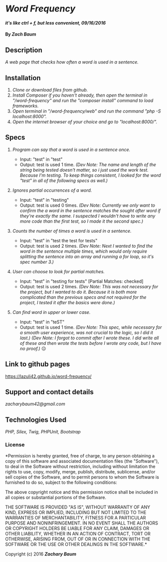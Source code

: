 # _Word Frequency_

#### _it's like ctrl + f, but less convenient, 09/16/2016_

#### By _**Zach Baum**_

## Description

_A web page that checks how often a word is used in a sentence._

## Installation

1. _Clone or download files from github._
2. _Install Composer if you haven't already, then open the terminal in "/word-frequency" and run the "composer install" command to load frameworks._
3. _Open terminal in "/word-frequency/web" and run the command "php -S localhost:8000"._
4. _Open the internet browser of your choice and go to "localhost:8000/"._

## Specs

1. _Program can say that a word is used in a sentence once._
    - Input: "test" in "test"
    - Output: test is used 1 time.
_(Dev Note: The name and length of the string being tested doesn't matter, so i just used the work test. Because I'm testing. To keep things consistent, I looked for the word "test" in all of the following specs as well.)_

2. _Ignores partial occurrences of a word._
    - Input: "test" in "testing"
    - Output: test is used 0 times.
_(Dev Note: Currently we only want to confirm the a word in the sentence matches the sought after word if they're exactly the same. I suspected I wouldn't have to write any more code than the first test, so I made it the second spec.)_

3. _Counts the number of times a word is used in a sentence._
    - Input: "test" in "test the test for tests"
    - Output: test is used 2 times.
_(Dev Note: Next I wanted to find the word in the sentence multiple times, which would only require splitting the sentence into an array and running a for loop, so it's spec number 3.)_

4. _User can choose to look for partial matches._
    - Input: "test" in "testing for tests" [Partial Matches: checked]
    - Output: test is used 2 times.
_(Dev Note: This was not necessary for the project, but I wanted to do it. Because it is both more complicated than the previous specs and not required for the project, I tested it after the basics were done.)_

5. _Can find word in upper or lower case._
    - Input: "test" in "teST"
    - Output: test is used 1 time.
_(Dev Note: This spec, while necessary for a smooth user experience, was not crucial to the logic, so I did it last.)
(Dev Note: I forgot to commit after I wrote these. I did write all of these and then wrote the tests before I wrote any code, but I have no proof.)_ :expressionless:

## Link to github pages

https://lazuli42.github.io/word-frequency/

## Support and contact details

_zacharybaum42@gmail.com_

## Technologies Used

_PHP, Silex, Twig, PHPUnit, Bootstrap_

### License

*Permission is hereby granted, free of charge, to any person obtaining a copy of this software and associated documentation files (the "Software"), to deal in the Software without restriction, including without limitation the rights to use, copy, modify, merge, publish, distribute, sublicense, and/or sell copies of the Software, and to permit persons to whom the Software is furnished to do so, subject to the following conditions:

The above copyright notice and this permission notice shall be included in all copies or substantial portions of the Software.

THE SOFTWARE IS PROVIDED "AS IS", WITHOUT WARRANTY OF ANY KIND, EXPRESS OR IMPLIED, INCLUDING BUT NOT LIMITED TO THE WARRANTIES OF MERCHANTABILITY, FITNESS FOR A PARTICULAR PURPOSE AND NONINFRINGEMENT. IN NO EVENT SHALL THE AUTHORS OR COPYRIGHT HOLDERS BE LIABLE FOR ANY CLAIM, DAMAGES OR OTHER LIABILITY, WHETHER IN AN ACTION OF CONTRACT, TORT OR OTHERWISE, ARISING FROM, OUT OF OR IN CONNECTION WITH THE SOFTWARE OR THE USE OR OTHER DEALINGS IN THE SOFTWARE.*

Copyright (c) 2016 **_Zachary Baum_**
